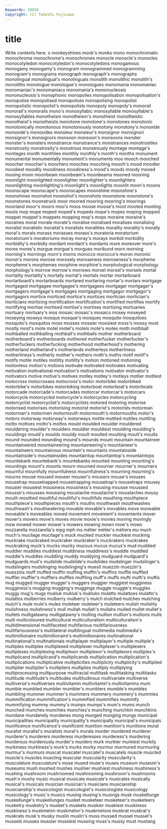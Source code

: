 ```yaml
---
Keywords: 20810 
Copyright: (C) Takeshi Fujisawa
---
```


# title

Write contents here.
s monkeyshines monk's monks mono monochromatic monochrome monochrome's
monochromes monocle monocle's monocles monocotyledon monocotyledon's monocotyledons monogamous monogamy monogamy's
monogram monogrammed monogramming monogram's monograms monograph monograph's monographs monolingual monolingual's
monolinguals monolith monolithic monolith's monoliths monologue monologue's monologues monomania monomaniac
monomaniac's monomaniacs monomania's mononucleosis mononucleosis's monophonic monopolies monopolisation monopolisation's monopolise
monopolised monopolises monopolising monopolist monopolistic monopolist's monopolists monopoly monopoly's monorail
monorail's monorails mono's monosyllabic monosyllable monosyllable's monosyllables monotheism monotheism's monotheist
monotheistic monotheist's monotheists monotone monotone's monotones monotonic monotonically monotonous monotonously
monotony monotony's monoxide monoxide's monoxides monsieur monsieur's monsignor monsignori monsignor's
monsignors monsoon monsoon's monsoons monster monster's monsters monstrance monstrance's monstrances
monstrosities monstrosity monstrosity's monstrous monstrously montage montage's montages month monthlies
monthly monthly's month's months monument monumental monumentally monument's monuments moo
mooch mooched moocher moocher's moochers mooches mooching mooch's mood moodier
moodiest moodily moodiness moodiness's mood's moods moody mooed mooing moon
moonbeam moonbeam's moonbeams mooned mooning moonlight moonlighted moonlighter moonlighter's moonlighters
moonlighting moonlighting's moonlight's moonlights moonlit moon's moons moonscape moonscape's moonscapes
moonshine moonshine's moonshines moonshot moonshot's moonshots moonstone moonstone's moonstones moonstruck
moor moored mooring mooring's moorings moorland moor's moors moo's moos
moose moose's moot mooted mooting moots mop mope moped moped's
mopeds mope's mopes moping mopped moppet moppet's moppets mopping mop's
mops moraine moraine's moraines moral morale morale's moralise moralised moralises
moralising moralist moralistic moralist's moralists moralities morality morality's morally moral's
morals morass morasses morass's moratoria moratorium moratorium's moratoriums moray moray's
morays morbid morbidity morbidity's morbidly mordant mordant's mordants more moreover
more's mores mores's morgue morgue's morgues moribund morn morning morning's
mornings morn's morns morocco morocco's moron moronic moron's morons morose
morosely moroseness moroseness's morpheme morpheme's morphemes morphine morphine's morphological morphology
morphology's morrow morrow's morrows morsel morsel's morsels mortal mortality mortality's
mortally mortal's mortals mortar mortarboard mortarboard's mortarboards mortared mortaring mortar's
mortars mortgage mortgaged mortgagee mortgagee's mortgagees mortgager mortgager's mortgagers mortgage's
mortgages mortgaging mortgagor mortgagor's mortgagors mortice morticed mortice's mortices mortician
mortician's morticians morticing mortification mortification's mortified mortifies mortify mortifying mortise
mortised mortise's mortises mortising mortuaries mortuary mortuary's mos mosaic mosaic's
mosaics mosey moseyed moseying moseys mosque mosque's mosques mosquito mosquitoes
mosquito's mosquitos moss mosses mossier mossiest moss's mossy most mostly
most's mote motel motel's motels mote's motes moth mothball mothballed
mothballing mothball's mothballs mother motherboard motherboard's motherboards mothered motherfucker motherfucker's
motherfuckers motherfucking motherhood motherhood's mothering motherland motherland's motherlands motherless motherliness
motherliness's motherly mother's mothers moth's moths motif motif's motifs motile
motiles motility motility's motion motioned motioning motionless motion's motions motivate
motivated motivates motivating motivation motivational motivation's motivations motivator motivator's motivators
motive motive's motives motley motley's motleys motlier motliest motocross motocrosses
motocross's motor motorbike motorbiked motorbike's motorbikes motorbiking motorboat motorboat's motorboats
motorcade motorcade's motorcades motorcar motorcar's motorcars motorcycle motorcycled motorcycle's motorcycles
motorcycling motorcyclist motorcyclist's motorcyclists motored motoring motorise motorised motorises motorising
motorist motorist's motorists motorman motorman's motormen motormouth motormouth's motormouths motor's
motors motorway motorway's motorways mottle mottled mottles mottling motto mottoes
motto's mottos mould moulded moulder mouldered mouldering moulder's moulders mouldier
mouldiest moulding moulding's mouldings mould's moulds mouldy moult moulted moulting
moult's moults mound mounded mounding mound's mounds mount mountain mountaineer
mountaineered mountaineering mountaineering's mountaineer's mountaineers mountainous mountain's mountains mountainside mountainside's
mountainsides mountaintop mountaintop's mountaintops mountebank mountebank's mountebanks mounted mounting mounting's
mountings mount's mounts mourn mourned mourner mourner's mourners mournful mournfully
mournfulness mournfulness's mourning mourning's mourns mouse moused mouser mouser's mousers
mouse's mouses mousetrap mousetrapped mousetrapping mousetrap's mousetraps mousey mousier mousiest
mousiness mousiness's mousing mousse moussed mousse's mousses moussing moustache moustache's
moustaches mousy mouth mouthed mouthful mouthful's mouthfuls mouthing mouthpiece mouthpiece's
mouthpieces mouth's mouths mouthwash mouthwashes mouthwash's mouthwatering movable movable's movables
move moveable moveable's moveables moved movement movement's movements mover mover's
movers move's moves movie movie's movies moving movingly mow mowed
mower mower's mowers mowing mown mow's mows mozzarella mozzarella's mpg
mph ms métier métier's métiers mu much much's mucilage mucilage's
muck mucked muckier muckiest mucking muckrake muckraked muckraker muckraker's muckrakers
muckrakes muckraking muck's mucks mucky mucous mucus mucus's mud muddied
muddier muddies muddiest muddiness muddiness's muddle muddled muddle's muddles muddling
muddy muddying mudguard mudguard's mudguards mud's mudslide mudslide's mudslides mudslinger
mudslinger's mudslingers mudslinging mudslinging's muesli muezzin muezzin's muezzins muff muffed
muffin muffing muffin's muffins muffle muffled muffler muffler's mufflers muffles
muffling muff's muffs mufti mufti's muftis mug mugged mugger mugger's
muggers muggier muggiest mugginess mugginess's mugging mugging's muggings muggle muggle's
muggles muggy mug's mugs mukluk mukluk's mukluks mulatto mulattoes mulatto's
mulattos mulberries mulberry mulberry's mulch mulched mulches mulching mulch's mule
mule's mules muleteer muleteer's muleteers mulish mulishly mulishness mulishness's mull
mullah mullah's mullahs mulled mullet mullet's mullets mulligatawny mulligatawny's mulling
mullion mullion's mullions mulls multi multicoloured multicultural multiculturalism multiculturalism's multidimensional
multifaceted multifarious multifariousness multifariousness's multilateral multilingual multimedia multimedia's multimillionaire multimillionaire's
multimillionaires multinational multinational's multinationals multiplayer multiplayer's multiple multiple's multiples multiplex
multiplexed multiplexer multiplexer's multiplexers multiplexes multiplexing multiplexor multiplexor's multiplexors multiplex's
multiplicand multiplicand's multiplicands multiplication multiplication's multiplications multiplicative multiplicities multiplicity multiplicity's
multiplied multiplier multiplier's multipliers multiplies multiply multiplying multiprocessing multipurpose multiracial
multitask multitasking multitasks multitude multitude's multitudes multitudinous multivariate multiverse multiverse's
multiverses multivitamin multivitamin's multivitamins mum mumble mumbled mumbler mumbler's mumblers
mumble's mumbles mumbling mummer mummer's mummers mummery mummery's mummies mummification
mummification's mummified mummifies mummify mummifying mummy mummy's mumps mumps's mum's
mums munch munched munches munchies munchies's munching munchkin munchkins mundane
mundanely mundanes mung munged munging mungs municipal municipalities municipality municipality's
municipally municipal's municipals munificence munificence's munificent munition munition's munitions mural
muralist muralist's muralists mural's murals murder murdered murderer murderer's murderers
murderess murderesses murderess's murdering murderous murderously murder's murders murk murkier
murkiest murkily murkiness murkiness's murk's murks murky murmur murmured murmuring
murmur's murmurs muscat muscatel muscatel's muscatels muscle muscled muscle's muscles
muscling muscular muscularity muscularity's musculature musculature's muse mused muse's muses
museum museum's museums mush mushed mushes mushier mushiest mushiness mushiness's
mushing mushroom mushroomed mushrooming mushroom's mushrooms mush's mushy music musical
musicale musicale's musicales musically musical's musicals musician musician's musicians musicianship
musicianship's musicologist musicologist's musicologists musicology musicology's music's musics musing musing's
musings musk muskellunge muskellunge's muskellunges musket musketeer musketeer's musketeers musketry
musketry's musket's muskets muskier muskiest muskiness muskiness's muskmelon muskmelon's muskmelons
muskrat muskrat's muskrats musk's musky muslin muslin's muss mussed mussel
mussel's mussels musses mussier mussiest mussing muss's mussy must mustang
